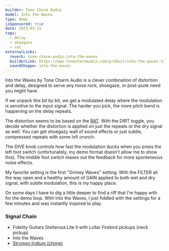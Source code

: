 ```yaml
---
builder: Tone Charm Audio
model: Into the Waves
type: demo
isSponsored: true
date: 2023-03-15
tags:
  - delay
  - shoegaze
  - rat
externalLinks:
  reverb: tone-charm-audio-into-the-waves
  builderLink: https://www.tonecharmaudio.com/product/into-the-waves-tone-charm-audio
  soundShoppe: into-the-waves
---
```


Into the Waves by Tone Charm Audio is a clever combination of distortion and delay, designed to serve any noise rock, shoegaze, or post-punk need you might have.

If we unpack this bit by bit, we get a modulated delay where the modulation is sensitive to the input signal. The harder you pick, the more pitch bend is happening on the delay repeats.

The distortion seems to be based on the [RAT](/demos/proco-vintage-rat-1987). With the DIRT toggle, you decide whether the distortion is applied on just the repeats or the dry signal as well. You can get shoegazy wall of sound effects or just subtle, compressed repeats with some lofi crunch.

The DIVE knob controls how fast the modulation ducks when you press the left foot switch (unfortunately, my demo format doesn't allow me to show this). The middle foot switch maxes out the feedback for more sponteneous noise effects.

My favorite setting is the first "Grimey Waves" setting. With the FILTER all the way open and a healthy amount of GAIN applied to both wet and dry signal, with subtle modulation, this is my happy place.

On some days I have to dig a little deeper to find a riff that I'm happy with for the demo loop. With Into the Waves, I just fiddled with the settings for a few minutes and was instantly inspired to play.

### Signal Chain

- Fidelity Guitars Stellarosa Lite II with Lollar Firebird pickups (neck pickup)
- Into the Waves
- [Strymon Iridium (chime)](/demos/strymon-iridium)
